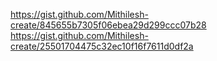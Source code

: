https://gist.github.com/Mithilesh-create/845655b7305f06ebea29d299ccc07b28
https://gist.github.com/Mithilesh-create/25501704475c32ec10f16f7611d0df2a